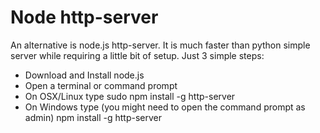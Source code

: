 Node http-server
===============

An alternative is node.js http-server. It is much faster than python simple server while requiring a little bit of setup. Just 3 simple steps:

* Download and Install node.js
* Open a terminal or command prompt
* On OSX/Linux type
    sudo npm install -g http-server
* On Windows type (you might need to open the command prompt as admin)
    npm install -g http-server
